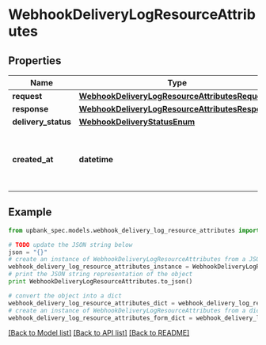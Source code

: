 # WebhookDeliveryLogResourceAttributes


## Properties

Name | Type | Description | Notes
------------ | ------------- | ------------- | -------------
**request** | [**WebhookDeliveryLogResourceAttributesRequest**](WebhookDeliveryLogResourceAttributesRequest.md) |  | 
**response** | [**WebhookDeliveryLogResourceAttributesResponse**](WebhookDeliveryLogResourceAttributesResponse.md) |  | 
**delivery_status** | [**WebhookDeliveryStatusEnum**](WebhookDeliveryStatusEnum.md) |  | 
**created_at** | **datetime** | The date-time at which this log entry was created.  | 

## Example

```python
from upbank_spec.models.webhook_delivery_log_resource_attributes import WebhookDeliveryLogResourceAttributes

# TODO update the JSON string below
json = "{}"
# create an instance of WebhookDeliveryLogResourceAttributes from a JSON string
webhook_delivery_log_resource_attributes_instance = WebhookDeliveryLogResourceAttributes.from_json(json)
# print the JSON string representation of the object
print WebhookDeliveryLogResourceAttributes.to_json()

# convert the object into a dict
webhook_delivery_log_resource_attributes_dict = webhook_delivery_log_resource_attributes_instance.to_dict()
# create an instance of WebhookDeliveryLogResourceAttributes from a dict
webhook_delivery_log_resource_attributes_form_dict = webhook_delivery_log_resource_attributes.from_dict(webhook_delivery_log_resource_attributes_dict)
```
[[Back to Model list]](../README.md#documentation-for-models) [[Back to API list]](../README.md#documentation-for-api-endpoints) [[Back to README]](../README.md)


